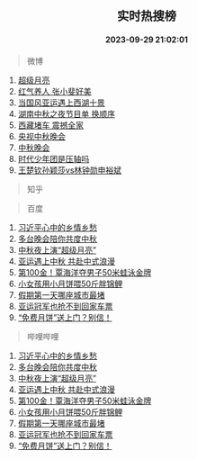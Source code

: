 <div align="center"><h2>实时热搜榜</h2><h4>2023-09-29 21:02:01</h4></div>

> 微博  

1. [超级月亮](https://s.weibo.com/weibo?q=%E8%B6%85%E7%BA%A7%E6%9C%88%E4%BA%AE&t=31&band_rank=1&Refer=top)<br />
2. [红气养人 张小斐好美](https://s.weibo.com/weibo?q=%E7%BA%A2%E6%B0%94%E5%85%BB%E4%BA%BA%20%E5%BC%A0%E5%B0%8F%E6%96%90%E5%A5%BD%E7%BE%8E&t=31&band_rank=2&Refer=top)<br />
3. [当国风亚运遇上西湖十景](https://s.weibo.com/weibo?q=%23%E5%BD%93%E5%9B%BD%E9%A3%8E%E4%BA%9A%E8%BF%90%E9%81%87%E4%B8%8A%E8%A5%BF%E6%B9%96%E5%8D%81%E6%99%AF%23&t=31&band_rank=3&Refer=top)<br />
4. [湖南中秋之夜节目单 换顺序](https://s.weibo.com/weibo?q=%E6%B9%96%E5%8D%97%E4%B8%AD%E7%A7%8B%E4%B9%8B%E5%A4%9C%E8%8A%82%E7%9B%AE%E5%8D%95%20%E6%8D%A2%E9%A1%BA%E5%BA%8F&t=31&band_rank=4&Refer=top)<br />
5. [西藏堵车 震撼全家](https://s.weibo.com/weibo?q=%E8%A5%BF%E8%97%8F%E5%A0%B5%E8%BD%A6%20%E9%9C%87%E6%92%BC%E5%85%A8%E5%AE%B6&t=31&band_rank=5&Refer=top)<br />
6. [央视中秋晚会](https://s.weibo.com/weibo?q=%E5%A4%AE%E8%A7%86%E4%B8%AD%E7%A7%8B%E6%99%9A%E4%BC%9A&t=31&band_rank=6&Refer=top)<br />
7. [中秋晚会](https://s.weibo.com/weibo?q=%E4%B8%AD%E7%A7%8B%E6%99%9A%E4%BC%9A&t=31&band_rank=7&Refer=top)<br />
8. [时代少年团是压轴吗](https://s.weibo.com/weibo?q=%E6%97%B6%E4%BB%A3%E5%B0%91%E5%B9%B4%E5%9B%A2%E6%98%AF%E5%8E%8B%E8%BD%B4%E5%90%97&t=31&band_rank=8&Refer=top)<br />
9. [王楚钦孙颖莎vs林钟勋申裕斌](https://s.weibo.com/weibo?q=%E7%8E%8B%E6%A5%9A%E9%92%A6%E5%AD%99%E9%A2%96%E8%8E%8Evs%E6%9E%97%E9%92%9F%E5%8B%8B%E7%94%B3%E8%A3%95%E6%96%8C&t=31&band_rank=9&Refer=top)<br />

> 知乎  


> 百度  

1. [习近平心中的乡情乡愁](https://www.baidu.com/s?wd=%E4%B9%A0%E8%BF%91%E5%B9%B3%E5%BF%83%E4%B8%AD%E7%9A%84%E4%B9%A1%E6%83%85%E4%B9%A1%E6%84%81&sa=fyb_news&rsv_dl=fyb_news)<br />
2. [多台晚会陪你共度中秋](https://www.baidu.com/s?wd=%E5%A4%9A%E5%8F%B0%E6%99%9A%E4%BC%9A%E9%99%AA%E4%BD%A0%E5%85%B1%E5%BA%A6%E4%B8%AD%E7%A7%8B&sa=fyb_news&rsv_dl=fyb_news)<br />
3. [中秋夜上演“超级月亮”](https://www.baidu.com/s?wd=%E4%B8%AD%E7%A7%8B%E5%A4%9C%E4%B8%8A%E6%BC%94%E2%80%9C%E8%B6%85%E7%BA%A7%E6%9C%88%E4%BA%AE%E2%80%9D&sa=fyb_news&rsv_dl=fyb_news)<br />
4. [亚运遇上中秋 共赴中式浪漫](https://www.baidu.com/s?wd=%E4%BA%9A%E8%BF%90%E9%81%87%E4%B8%8A%E4%B8%AD%E7%A7%8B+%E5%85%B1%E8%B5%B4%E4%B8%AD%E5%BC%8F%E6%B5%AA%E6%BC%AB&sa=fyb_news&rsv_dl=fyb_news)<br />
5. [第100金！覃海洋夺男子50米蛙泳金牌](https://www.baidu.com/s?wd=%E7%AC%AC100%E9%87%91%EF%BC%81%E8%A6%83%E6%B5%B7%E6%B4%8B%E5%A4%BA%E7%94%B7%E5%AD%9050%E7%B1%B3%E8%9B%99%E6%B3%B3%E9%87%91%E7%89%8C&sa=fyb_news&rsv_dl=fyb_news)<br />
6. [小女孩用小月饼喂50斤胖锦鲤](https://www.baidu.com/s?wd=%E5%B0%8F%E5%A5%B3%E5%AD%A9%E7%94%A8%E5%B0%8F%E6%9C%88%E9%A5%BC%E5%96%8250%E6%96%A4%E8%83%96%E9%94%A6%E9%B2%A4&sa=fyb_news&rsv_dl=fyb_news)<br />
7. [假期第一天哪座城市最堵](https://www.baidu.com/s?wd=%E5%81%87%E6%9C%9F%E7%AC%AC%E4%B8%80%E5%A4%A9%E5%93%AA%E5%BA%A7%E5%9F%8E%E5%B8%82%E6%9C%80%E5%A0%B5&sa=fyb_news&rsv_dl=fyb_news)<br />
8. [亚运冠军也抢不到回家车票](https://www.baidu.com/s?wd=%E4%BA%9A%E8%BF%90%E5%86%A0%E5%86%9B%E4%B9%9F%E6%8A%A2%E4%B8%8D%E5%88%B0%E5%9B%9E%E5%AE%B6%E8%BD%A6%E7%A5%A8&sa=fyb_news&rsv_dl=fyb_news)<br />
9. [“免费月饼”送上门？别信！](https://www.baidu.com/s?wd=%E2%80%9C%E5%85%8D%E8%B4%B9%E6%9C%88%E9%A5%BC%E2%80%9D%E9%80%81%E4%B8%8A%E9%97%A8%EF%BC%9F%E5%88%AB%E4%BF%A1%EF%BC%81&sa=fyb_news&rsv_dl=fyb_news)<br />

> 哔哩哔哩  

1. [习近平心中的乡情乡愁](https://www.baidu.com/s?wd=%E4%B9%A0%E8%BF%91%E5%B9%B3%E5%BF%83%E4%B8%AD%E7%9A%84%E4%B9%A1%E6%83%85%E4%B9%A1%E6%84%81&sa=fyb_news&rsv_dl=fyb_news)<br />
2. [多台晚会陪你共度中秋](https://www.baidu.com/s?wd=%E5%A4%9A%E5%8F%B0%E6%99%9A%E4%BC%9A%E9%99%AA%E4%BD%A0%E5%85%B1%E5%BA%A6%E4%B8%AD%E7%A7%8B&sa=fyb_news&rsv_dl=fyb_news)<br />
3. [中秋夜上演“超级月亮”](https://www.baidu.com/s?wd=%E4%B8%AD%E7%A7%8B%E5%A4%9C%E4%B8%8A%E6%BC%94%E2%80%9C%E8%B6%85%E7%BA%A7%E6%9C%88%E4%BA%AE%E2%80%9D&sa=fyb_news&rsv_dl=fyb_news)<br />
4. [亚运遇上中秋 共赴中式浪漫](https://www.baidu.com/s?wd=%E4%BA%9A%E8%BF%90%E9%81%87%E4%B8%8A%E4%B8%AD%E7%A7%8B+%E5%85%B1%E8%B5%B4%E4%B8%AD%E5%BC%8F%E6%B5%AA%E6%BC%AB&sa=fyb_news&rsv_dl=fyb_news)<br />
5. [第100金！覃海洋夺男子50米蛙泳金牌](https://www.baidu.com/s?wd=%E7%AC%AC100%E9%87%91%EF%BC%81%E8%A6%83%E6%B5%B7%E6%B4%8B%E5%A4%BA%E7%94%B7%E5%AD%9050%E7%B1%B3%E8%9B%99%E6%B3%B3%E9%87%91%E7%89%8C&sa=fyb_news&rsv_dl=fyb_news)<br />
6. [小女孩用小月饼喂50斤胖锦鲤](https://www.baidu.com/s?wd=%E5%B0%8F%E5%A5%B3%E5%AD%A9%E7%94%A8%E5%B0%8F%E6%9C%88%E9%A5%BC%E5%96%8250%E6%96%A4%E8%83%96%E9%94%A6%E9%B2%A4&sa=fyb_news&rsv_dl=fyb_news)<br />
7. [假期第一天哪座城市最堵](https://www.baidu.com/s?wd=%E5%81%87%E6%9C%9F%E7%AC%AC%E4%B8%80%E5%A4%A9%E5%93%AA%E5%BA%A7%E5%9F%8E%E5%B8%82%E6%9C%80%E5%A0%B5&sa=fyb_news&rsv_dl=fyb_news)<br />
8. [亚运冠军也抢不到回家车票](https://www.baidu.com/s?wd=%E4%BA%9A%E8%BF%90%E5%86%A0%E5%86%9B%E4%B9%9F%E6%8A%A2%E4%B8%8D%E5%88%B0%E5%9B%9E%E5%AE%B6%E8%BD%A6%E7%A5%A8&sa=fyb_news&rsv_dl=fyb_news)<br />
9. [“免费月饼”送上门？别信！](https://www.baidu.com/s?wd=%E2%80%9C%E5%85%8D%E8%B4%B9%E6%9C%88%E9%A5%BC%E2%80%9D%E9%80%81%E4%B8%8A%E9%97%A8%EF%BC%9F%E5%88%AB%E4%BF%A1%EF%BC%81&sa=fyb_news&rsv_dl=fyb_news)<br />
